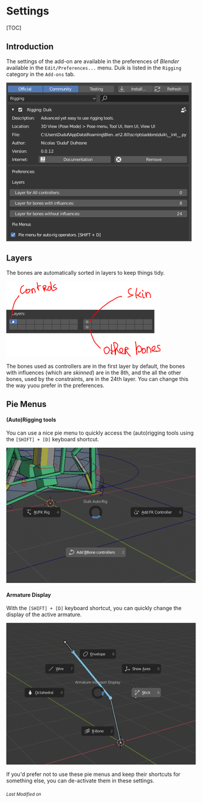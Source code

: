 # Settings

[TOC]

## Introduction

The settings of the add-on are available in the preferences of *Blender* available in the `Edit/Preferences...` menu.
Duik is listed in the `Rigging` category in the `Add-ons` tab.

![Settings Panel](img/settings.png)

## Layers

The bones are automatically sorted in layers to keep things tidy.

![Layers](img/default-layers.png)

The bones used as controllers are in the first layer by default, the bones with influences (which are *skinned*) are in the 8th, and the all the other bones, used by the constraints, are in the 24th layer. You can change this the way yuou prefer in the preferences.

## Pie Menus

#### (Auto)Rigging tools

You can use a nice pie menu to quickly access the (auto)rigging tools using the `[SHIFT] + [D]` keyboard shortcut.

![Layers](img/pie_menu_autorig.png)

#### Armature Display

With the `[SHIFT] + [D]` keyboard shortcut, you can quickly change the display of the active armature.

![Armature display pie menu](img/armature_display_pie_menu.png)

If you'd prefer not to use these pie menus and keep their shortcuts for something else, you can de-activate them in these settings.


<sub>*Last Modified on <script type="text/javascript"> document.write(document.lastModified) </script>*</sub>